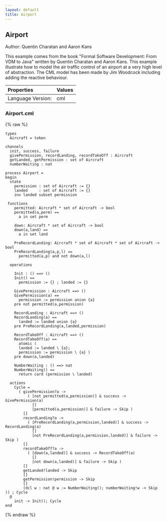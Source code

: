 ```yaml
---
layout: default
title: Airport
---
```


## Airport
Author: Quentin Charatan and Aaron Kans


This example comes from the book "Formal Software Development: From VDM to Java" written by Quentin Charatan and Aaron Kans. This example illustrate how to model the air traffic control of an airport at a very high level of abstraction. The CML model has been made by Jim Woodcock including adding the reactive behaviour.



| Properties | Values          |
| :------------ | :---------- |
|Language Version:| cml|


### Airport.cml

{% raw %}
~~~
types
  Aircraft = token

channels
  init, success, failure
  givePermission, recordLanding, recordTakeOff : Aircraft
  getLanded, getPermission : set of Aircraft
  numberWaiting : nat

process Airport =
begin
  state
    permission : set of Aircraft := {}
    landed     : set of Aircraft := {}
    inv landed subset permission
  
 functions  
    permitted: Aircraft * set of Aircraft -> bool
    permitted(a,perm) ==
      a in set perm
      
    down: Aircraft * set of Aircraft -> bool
    down(a,land) ==
      a in set land
      
    PreRecordLanding: Aircraft * set of Aircraft * set of Aircraft -> bool
    PreRecordLanding(a,p,l) ==
      permitted(a,p) and not down(a,l)

  operations

    Init : () ==> ()
    Init() ==
      permission := {} ; landed := {}

    GivePermission : Aircraft ==> ()
    GivePermission(a) ==
      permission := permission union {a}
    pre not permitted(a,permission)

    RecordLanding : Aircraft ==> ()
    RecordLanding(a) ==
      landed := landed union {a}
    pre PreRecordLanding(a,landed,permission)

    RecordTakeOff : Aircraft ==> ()
    RecordTakeOff(a) ==
      atomic (
      landed := landed \ {a};
      permission := permission \ {a} )
    pre down(a,landed)

    NumberWaiting : () ==> nat
    NumberWaiting() ==
      return card (permission \ landed)

  actions
    Cycle =
      ( givePermission?a -> 
          ( [not permitted(a,permission)] & success -> GivePermission(a)
            []
            [permitted(a,permission)] & failure -> Skip )
        []
        recordLanding?a ->
          ( [PreRecordLanding(a,permission,landed)] & success -> RecordLanding(a)
            []
            [not PreRecordLanding(a,permission,landed)] & failure -> Skip )
        []
        recordTakeOff?a ->
          ( [down(a,landed)] & success -> RecordTakeOff(a)
            []
            [not down(a,landed)] & failure -> Skip )
        []
        getLanded!landed -> Skip
        []
        getPermission!permission -> Skip
        []
        (dcl w : nat @ w := NumberWaiting(); numberWaiting!w -> Skip )) ; Cycle
  @
    init -> Init(); Cycle
end
~~~
{% endraw %}

